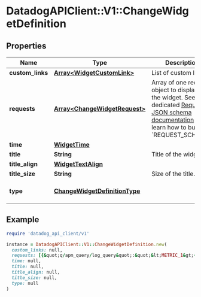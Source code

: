 # DatadogAPIClient::V1::ChangeWidgetDefinition

## Properties

| Name             | Type                                                            | Description                                                                                                                                                                                                                         | Notes                         |
| ---------------- | --------------------------------------------------------------- | ----------------------------------------------------------------------------------------------------------------------------------------------------------------------------------------------------------------------------------- | ----------------------------- |
| **custom_links** | [**Array&lt;WidgetCustomLink&gt;**](WidgetCustomLink.md)        | List of custom links.                                                                                                                                                                                                               | [optional]                    |
| **requests**     | [**Array&lt;ChangeWidgetRequest&gt;**](ChangeWidgetRequest.md)  | Array of one request object to display in the widget. See the dedicated [Request JSON schema documentation](https://docs.datadoghq.com/dashboards/graphing_json/request_json) to learn how to build the &#x60;REQUEST_SCHEMA&#x60;. |                               |
| **time**         | [**WidgetTime**](WidgetTime.md)                                 |                                                                                                                                                                                                                                     | [optional]                    |
| **title**        | **String**                                                      | Title of the widget.                                                                                                                                                                                                                | [optional]                    |
| **title_align**  | [**WidgetTextAlign**](WidgetTextAlign.md)                       |                                                                                                                                                                                                                                     | [optional]                    |
| **title_size**   | **String**                                                      | Size of the title.                                                                                                                                                                                                                  | [optional]                    |
| **type**         | [**ChangeWidgetDefinitionType**](ChangeWidgetDefinitionType.md) |                                                                                                                                                                                                                                     | [default to &#39;change&#39;] |

## Example

```ruby
require 'datadog_api_client/v1'

instance = DatadogAPIClient::V1::ChangeWidgetDefinition.new(
  custom_links: null,
  requests: [{&quot;q/apm_query/log_query&quot;:&quot;&lt;METRIC_1&gt;{&lt;SCOPE_1&gt;}&quot;}],
  time: null,
  title: null,
  title_align: null,
  title_size: null,
  type: null
)
```
